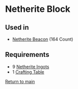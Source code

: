 # Netherite Block

## Used in

- [Netherite Beacon](/builds/netherite_beacon.md) (164 Count)

## Requirements

- 9 [Netherite Ingots](/resources/netherite_ingot.md)
- 1 [Crafting Table](/blocks/crafting_table.md)

[Return to main](/main.md)
